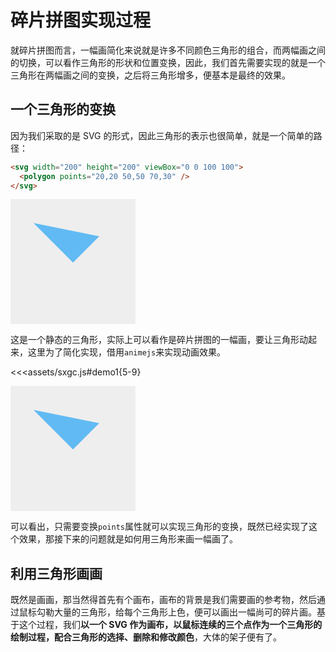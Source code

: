 # 碎片拼图实现过程

就碎片拼图而言，一幅画简化来说就是许多不同颜色三角形的组合，而两幅画之间的切换，可以看作三角形的形状和位置变换，因此，我们首先需要实现的就是一个三角形在两幅画之间的变换，之后将三角形增多，便基本是最终的效果。

## 一个三角形的变换

因为我们采取的是 SVG 的形式，因此三角形的表示也很简单，就是一个简单的路径：

```html
<svg width="200" height="200" viewBox="0 0 100 100">
  <polygon points="20,20 50,50 70,30" />
</svg>
```

<svg width="200" height="200" viewBox="0 0 100 100" style="background: #eee;">  
  <polygon points="20,20 50,50 70,30" style="fill:#61BAF3;stroke:#61BAF3;" />  
</svg>

这是一个静态的三角形，实际上可以看作是碎片拼图的一幅画，要让三角形动起来，这里为了简化实现，借用`animejs`来实现动画效果。

<<<assets/sxgc.js#demo1{5-9}

<svg width="200" height="200" viewBox="0 0 100 100" style="background: #eee;">  
  <polygon points="20,20 50,50 70,30" style="fill:#61BAF3;stroke:#61BAF3;" id="p1" />  
</svg>

可以看出，只需要变换`points`属性就可以实现三角形的变换，既然已经实现了这个效果，那接下来的问题就是如何用三角形来画一幅画了。

## 利用三角形画画

既然是画画，那当然得首先有个画布，画布的背景是我们需要画的参考物，然后通过鼠标勾勒大量的三角形，给每个三角形上色，便可以画出一幅尚可的碎片画。基于这个过程，我们**以一个 SVG 作为画布，以鼠标连续的三个点作为一个三角形的绘制过程，配合三角形的选择、删除和修改颜色**，大体的架子便有了。

<script setup>
import { demo1 } from './assets/sxgc.js'
demo1()
</script>
